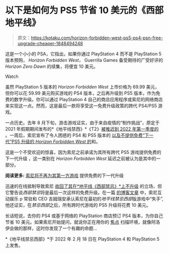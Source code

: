 # 以下是如何为 PS5 节省 10 美元的《西部地平线》

> 原文：<https://kotaku.com/horizon-forbidden-west-ps5-ps4-psn-free-upgrade-cheaper-1848494248>

这是一个小小的 PSA，它指出，如果你通过 PlayStation 4 而不是 PlayStation 5 版本预购， *Horizon Forbidden West，* Guerrilla Games 备受期待的广受好评的 *Horizon Zero Dawn* 的续集，将便宜 10 美元。

Watch

虽然 PlayStation 5 版本的 *Horizon Forbidden West* 上市价格为 69.99 美元，但你可以花 59.99 美元购买游戏的 PS4 版本，之后再升级到 PS5 版本，作为免费的数字升级。你可以通过 PlayStation 4 自己的商店应用程序或索尼的网络商店来实现这一点。然而，这是最后一款将享受这一免费升级政策的跨代 PS4/PS5 游戏。

一点历史。去年 8 月下旬，游击游戏证实，由于来自疫情的“制作挑战”，原定于 2021 年假期期间发布的*《地平线禁西》*《T2》[被推迟到 2022 年第一季度的](https://kotaku.com/report-horizon-forbidden-west-delayed-to-2022-1847396038) 。一周后，索尼宣布了令人困惑的 PS4 和 PS5 版本的 [以及不提供免费“下一代”PS5 升级的 *Horizon Forbidden West* 的](https://kotaku.com/horizon-forbidden-west-has-nine-confusing-editions-for-1847607004)和。

这是一个不受欢迎的惊喜，因为索尼之前承诺为其所有跨代 PS5 游戏提供免费的下一代升级 ，这一类别在 *Horizon Forbidden West* 延迟之前被认为是其中的一部分。

**阅读更多:** [索尼将不再为其第一方游戏](https://kotaku.com/sony-will-no-longer-offer-free-next-gen-upgrades-for-it-1847621301) 提供免费的下一代升级

迅速的在线抵制导致索尼 [收回了其在*地平线《西部禁忌》*上不升级](https://kotaku.com/sony-will-no-longer-offer-free-next-gen-upgrades-for-it-1847621301) 的立场，但它警告说*西部禁忌*将是最后一次这样的免费升级。在一篇 [的博客文章](https://blog.playstation.com/2021/09/04/pre-order-horizon-forbidden-west-now-collectors-and-digital-deluxe-editions-detailed/) 中，索尼互动娱乐 p 常驻和 CEO 吉姆瑞安承认索尼在最初的*地平线禁忌西部*版游戏中“失手”,他还证实，在*禁忌西部*之后，所有跨时代游戏的 PS5 升级将花费 10 美元。

长话短说，去你的 PS4 或基于网络的 PlayStation 商店预订 PS4 版本，为你自己节省 10 美元。如果索尼开始提问，就说你正在用你的 [焦点](https://horizon.fandom.com/wiki/Focus) 扫描环境，就像阿洛伊会做的那样，这时你发现了一个有趣的命题...

*《地平线禁忌西部》*于 2022 年 2 月 18 日在 PlayStation 4 和 PlayStation 5 上发售。